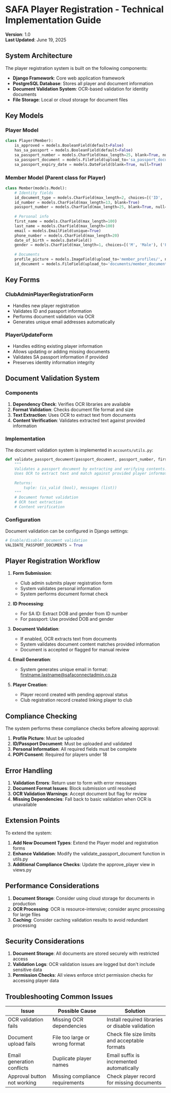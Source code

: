 # SAFA Player Registration - Technical Implementation Guide

**Version**: 1.0  
**Last Updated**: June 19, 2025

## System Architecture

The player registration system is built on the following components:

- **Django Framework**: Core web application framework
- **PostgreSQL Database**: Stores all player and document information
- **Document Validation System**: OCR-based validation for identity documents
- **File Storage**: Local or cloud storage for document files

## Key Models

### Player Model
```python
class Player(Member):
    is_approved = models.BooleanField(default=False)
    has_sa_passport = models.BooleanField(default=False)
    sa_passport_number = models.CharField(max_length=25, blank=True, null=True)
    sa_passport_document = models.FileField(upload_to='sa_passport_documents/', blank=True, null=True)
    sa_passport_expiry_date = models.DateField(blank=True, null=True)
```

### Member Model (Parent class for Player)
```python
class Member(models.Model):
    # Identity fields
    id_document_type = models.CharField(max_length=2, choices=[('ID', 'SA ID'), ('PP', 'Passport')], default='ID')
    id_number = models.CharField(max_length=13, blank=True)
    passport_number = models.CharField(max_length=25, blank=True, null=True)
    
    # Personal info
    first_name = models.CharField(max_length=100)
    last_name = models.CharField(max_length=100)
    email = models.EmailField(unique=True)
    phone_number = models.CharField(max_length=20)
    date_of_birth = models.DateField()
    gender = models.CharField(max_length=1, choices=[('M', 'Male'), ('F', 'Female')], blank=True)
    
    # Documents
    profile_picture = models.ImageField(upload_to='member_profiles/', null=True, blank=True)
    id_document = models.FileField(upload_to='documents/member_documents/', null=True, blank=True)
```

## Key Forms

### ClubAdminPlayerRegistrationForm
- Handles new player registration
- Validates ID and passport information
- Performs document validation via OCR
- Generates unique email addresses automatically

### PlayerUpdateForm
- Handles editing existing player information
- Allows updating or adding missing documents
- Validates SA passport information if provided
- Preserves identity information integrity

## Document Validation System

### Components
1. **Dependency Check**: Verifies OCR libraries are available
2. **Format Validation**: Checks document file format and size
3. **Text Extraction**: Uses OCR to extract text from documents
4. **Content Verification**: Validates extracted text against provided information

### Implementation

The document validation system is implemented in `accounts/utils.py`:

```python
def validate_passport_document(passport_document, passport_number, first_name, last_name, dob=None):
    """
    Validates a passport document by extracting and verifying contents.
    Uses OCR to extract text and match against provided player information.
    
    Returns:
        tuple: (is_valid (bool), messages (list))
    """
    # Document format validation
    # OCR text extraction
    # Content verification
```

### Configuration

Document validation can be configured in Django settings:

```python
# Enable/disable document validation
VALIDATE_PASSPORT_DOCUMENTS = True
```

## Player Registration Workflow

1. **Form Submission**:
   - Club admin submits player registration form
   - System validates personal information
   - System performs document format check

2. **ID Processing**:
   - For SA ID: Extract DOB and gender from ID number
   - For passport: Use provided DOB and gender

3. **Document Validation**:
   - If enabled, OCR extracts text from documents
   - System validates document content matches provided information
   - Document is accepted or flagged for manual review

4. **Email Generation**:
   - System generates unique email in format: firstname.lastname@safaconnectadmin.co.za

5. **Player Creation**:
   - Player record created with pending approval status
   - Club registration record created linking player to club

## Compliance Checking

The system performs these compliance checks before allowing approval:

1. **Profile Picture**: Must be uploaded
2. **ID/Passport Document**: Must be uploaded and validated
3. **Personal Information**: All required fields must be complete
4. **POPI Consent**: Required for players under 18

## Error Handling

1. **Validation Errors**: Return user to form with error messages
2. **Document Format Issues**: Block submission until resolved
3. **OCR Validation Warnings**: Accept document but flag for review
4. **Missing Dependencies**: Fall back to basic validation when OCR is unavailable

## Extension Points

To extend the system:

1. **Add New Document Types**: Extend the Player model and registration forms
2. **Enhance Validation**: Modify the validate_passport_document function in utils.py
3. **Additional Compliance Checks**: Update the approve_player view in views.py

## Performance Considerations

1. **Document Storage**: Consider using cloud storage for documents in production
2. **OCR Processing**: OCR is resource-intensive; consider async processing for large files
3. **Caching**: Consider caching validation results to avoid redundant processing

## Security Considerations

1. **Document Storage**: All documents are stored securely with restricted access
2. **Validation Logs**: OCR validation issues are logged but don't include sensitive data
3. **Permission Checks**: All views enforce strict permission checks for accessing player data

## Troubleshooting Common Issues

| Issue | Possible Cause | Solution |
|-------|----------------|----------|
| OCR validation fails | Missing OCR dependencies | Install required libraries or disable validation |
| Document upload fails | File too large or wrong format | Check file size limits and acceptable formats |
| Email generation conflicts | Duplicate player names | Email suffix is incremented automatically |
| Approval button not working | Missing compliance requirements | Check player record for missing documents |
